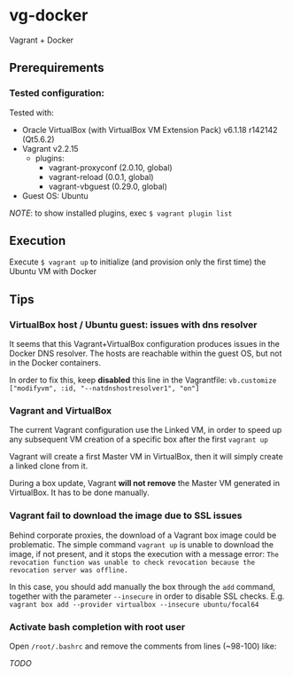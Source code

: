 # vg-docker

Vagrant + Docker

## Prerequirements

### Tested configuration:
Tested with:
 - Oracle VirtualBox (with VirtualBox VM Extension Pack) v6.1.18 r142142 (Qt5.6.2) 
 - Vagrant v2.2.15
   - plugins:
     - vagrant-proxyconf (2.0.10, global)
     - vagrant-reload (0.0.1, global)
     - vagrant-vbguest (0.29.0, global)
 - Guest OS: Ubuntu


_NOTE_: to show installed plugins, exec `$ vagrant plugin list`

## Execution

Execute `$ vagrant up` to initialize (and provision only the first time) the Ubuntu VM with Docker

## Tips

### VirtualBox host / Ubuntu guest: issues with dns resolver

It seems that this Vagrant+VirtualBox configuration produces issues in the Docker DNS resolver. The hosts are reachable within the guest OS, but not in the Docker containers.

In order to fix this, keep **disabled** this line in the Vagrantfile: `vb.customize ["modifyvm", :id, "--natdnshostresolver1", "on"]`

### Vagrant and VirtualBox

The current Vagrant configuration use the Linked VM, in order to speed up any subsequent VM creation of a specific box after the first `vagrant up`

Vagrant will create a first Master VM in VirtualBox, then it will simply create a linked clone from it.

During a box update, Vagrant **will not remove** the Master VM generated in VirtualBox. It has to be done manually.

### Vagrant fail to download the image due to SSL issues

Behind corporate proxies, the download of a Vagrant box image could be problematic. The simple command `vagrant up` is unable to download the image, if not present, and it stops the execution with a message error: `The revocation function was unable to check revocation because the revocation server was offline.`

In this case, you should add manually the box through the `add` command, together with the parameter `--insecure` in order to disable SSL checks.
E.g. ` vagrant box add --provider virtualbox --insecure ubuntu/focal64`

### Activate bash completion with root user

Open `/root/.bashrc` and remove the comments from lines (~98-100) like:

_TODO_
